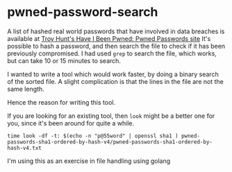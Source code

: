 # pwned-password-search

A list of hashed real world passwords that have involved in data breaches is available at [Troy Hunt's Have I Been Pwned: Pwned Passwords site](https://haveibeenpwned.com/Passwords)
It's possible to hash a password, and then search the file to check if it has been previously compromised.  I had used `grep` to search the file, which works, but can take 10 or 15 minutes to search.

I wanted to write a tool which would work faster, by doing a binary search of the sorted file.  A slight complication is that the lines in the file are not the same length.

Hence the reason for writing this tool.

If you are looking for an existing tool, then `look` might be a better one for you, since it's been around for quite a while.

```
time look -df -t: $(echo -n "p@55word" | openssl sha1 ) pwned-passwords-sha1-ordered-by-hash-v4/pwned-passwords-sha1-ordered-by-hash-v4.txt
```

I'm using this as an exercise in file handling using golang

